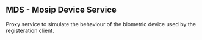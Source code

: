 ## MDS - Mosip Device Service
Proxy service to simulate the behaviour of the biometric device used by the registeration client.